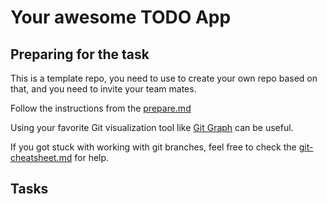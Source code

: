 # Your awesome TODO App

## Preparing for the task

This is a template repo, you need to use to create your own repo based on that,
and you need to invite your team mates.

Follow the instructions from the [prepare.md](./prepare.md)

Using your favorite Git visualization tool like
[Git Graph](https://marketplace.visualstudio.com/items?itemName=mhutchie.git-graph) 
can be useful.

If you got stuck with working with git branches, feel free to
check the [git-cheatsheet.md](./git-cheatsheet.md) for help.

## Tasks

